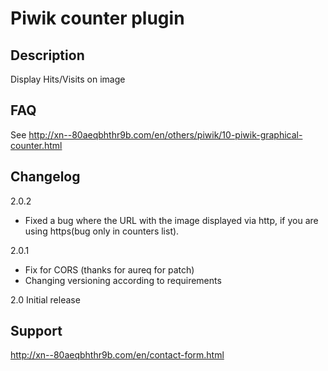 # Piwik counter plugin

## Description

Display Hits/Visits on image

## FAQ

See http://xn--80aeqbhthr9b.com/en/others/piwik/10-piwik-graphical-counter.html

## Changelog
2.0.2
* Fixed a bug where the URL with the image displayed via http, if you are using https(bug only in counters list).

2.0.1
* Fix for CORS (thanks for aureq for patch)
* Changing versioning according to requirements

2.0 Initial release

## Support

http://xn--80aeqbhthr9b.com/en/contact-form.html